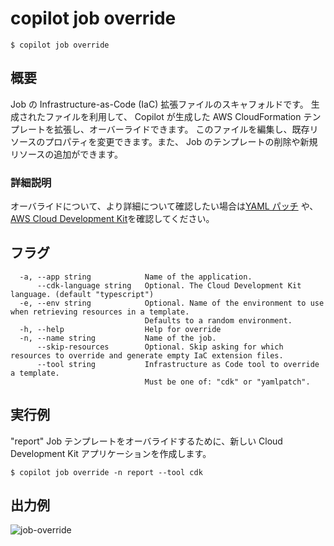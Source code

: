 # copilot job override
```console
$ copilot job override
```

## 概要
Job の Infrastructure-as-Code (IaC) 拡張ファイルのスキャフォルドです。
生成されたファイルを利用して、 Copilot が生成した AWS CloudFormation テンプレートを拡張し、オーバーライドできます。
このファイルを編集し、既存リソースのプロパティを変更できます。また、
Job のテンプレートの削除や新規リソースの追加ができます。

### 詳細説明

オーバライドについて、より詳細について確認したい場合は[YAML パッチ](../developing/overrides/yamlpatch.ja.md) や、
[AWS Cloud Development Kit](../developing/overrides/cdk.ja.md)を確認してください。

## フラグ

```console
  -a, --app string            Name of the application.
      --cdk-language string   Optional. The Cloud Development Kit language. (default "typescript")
  -e, --env string            Optional. Name of the environment to use when retrieving resources in a template.
                              Defaults to a random environment.
  -h, --help                  Help for override
  -n, --name string           Name of the job.
      --skip-resources        Optional. Skip asking for which resources to override and generate empty IaC extension files.
      --tool string           Infrastructure as Code tool to override a template.
                              Must be one of: "cdk" or "yamlpatch".
```

## 実行例

"report" Job テンプレートをオーバライドするために、新しい Cloud Development Kit アプリケーションを作成します。

```console
$ copilot job override -n report --tool cdk
```

## 出力例

![job-override](https://user-images.githubusercontent.com/879348/227583979-cc112657-b0a8-4b7a-9e33-1db5489506fd.gif)